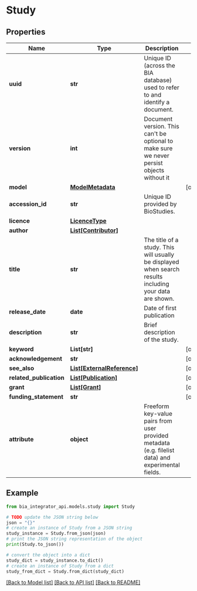 # Study


## Properties

Name | Type | Description | Notes
------------ | ------------- | ------------- | -------------
**uuid** | **str** | Unique ID (across the BIA database) used to refer to and identify a document. | 
**version** | **int** | Document version. This can&#39;t be optional to make sure we never persist objects without it | 
**model** | [**ModelMetadata**](ModelMetadata.md) |  | [optional] 
**accession_id** | **str** | Unique ID provided by BioStudies. | 
**licence** | [**LicenceType**](LicenceType.md) |  | 
**author** | [**List[Contributor]**](Contributor.md) |  | 
**title** | **str** | The title of a study. This will usually be displayed when search results including your data are shown. | 
**release_date** | **date** | Date of first publication | 
**description** | **str** | Brief description of the study. | 
**keyword** | **List[str]** |  | [optional] 
**acknowledgement** | **str** |  | [optional] 
**see_also** | [**List[ExternalReference]**](ExternalReference.md) |  | [optional] 
**related_publication** | [**List[Publication]**](Publication.md) |  | [optional] 
**grant** | [**List[Grant]**](Grant.md) |  | [optional] 
**funding_statement** | **str** |  | [optional] 
**attribute** | **object** | Freeform key-value pairs from user provided metadata (e.g. filelist data) and experimental fields. | 

## Example

```python
from bia_integrator_api.models.study import Study

# TODO update the JSON string below
json = "{}"
# create an instance of Study from a JSON string
study_instance = Study.from_json(json)
# print the JSON string representation of the object
print(Study.to_json())

# convert the object into a dict
study_dict = study_instance.to_dict()
# create an instance of Study from a dict
study_from_dict = Study.from_dict(study_dict)
```
[[Back to Model list]](../README.md#documentation-for-models) [[Back to API list]](../README.md#documentation-for-api-endpoints) [[Back to README]](../README.md)


